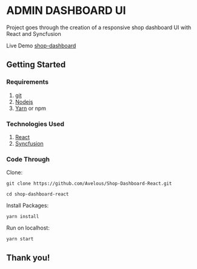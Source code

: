 # ADMIN DASHBOARD UI

Project goes through the creation of a responsive shop dashboard UI with React and Syncfusion

Live Demo [shop-dashboard](https://shop-dashboard-gilt.vercel.app/)

## Getting Started

### Requirements

1. [git](https://git-scm.com/book/en/v2/Getting-Started-Installing-Git)
2. [Nodejs](https://nodejs.org/en/)
3. [Yarn](https://yarnpkg.com/getting-started/install) or npm

### Technologies Used

1. [React](https://reactjs.org/)
2. [Syncfusion](https://www.syncfusion.com/)



### Code Through

Clone:

    git clone https://github.com/Avelous/Shop-Dashboard-React.git

    cd shop-dashboard-react

Install Packages:

    yarn install
    
Run on localhost:

    yarn start


    
    
    


## Thank you!
